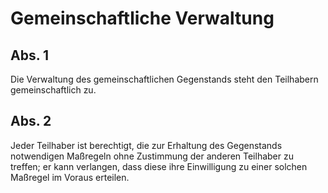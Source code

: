 # Gemeinschaftliche Verwaltung



## Abs. 1

 Die Verwaltung des gemeinschaftlichen Gegenstands steht den Teilhabern gemeinschaftlich zu.

## Abs. 2

 Jeder Teilhaber ist berechtigt, die zur Erhaltung des Gegenstands notwendigen Maßregeln ohne Zustimmung der anderen Teilhaber zu treffen; er kann verlangen, dass diese ihre Einwilligung zu einer solchen Maßregel im Voraus erteilen. 

